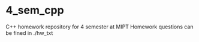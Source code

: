 # 4_sem_cpp
C++ homework repository for 4 semester at MIPT
Homework questions can be fined in ./hw_txt

